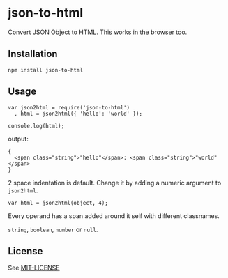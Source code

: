 # json-to-html

Convert JSON Object to HTML. This works in the browser too.

## Installation

	npm install json-to-html

## Usage
	
	var json2html = require('json-to-html')
      , html = json2html({ 'hello': 'world' });

	console.log(html);

output:
  
	{
	  <span class="string">"hello"</span>: <span class="string">"world"</span>
	}

2 space indentation is default. Change it by adding a numeric argument to `json2html`.

	var html = json2html(object, 4);

Every operand has a span added around it self with different classnames.

`string`, `boolean`, `number` or `null`.
  
## License 

See [MIT-LICENSE](https://github.com/frozzare/json-to-html/blob/master/MIT-LICENSE)
